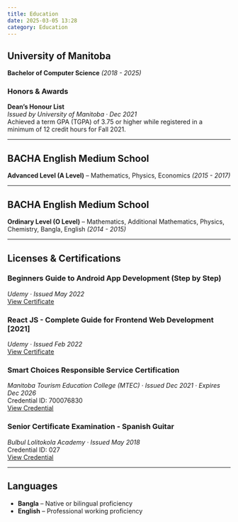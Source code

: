 ```yaml
---
title: Education
date: 2025-03-05 13:28
category: Education
---
```


## University of Manitoba  
**Bachelor of Computer Science** *(2018 - 2025)*  

### Honors & Awards  
**Dean’s Honour List**  
*Issued by University of Manitoba · Dec 2021*  
Achieved a term GPA (TGPA) of 3.75 or higher while registered in a minimum of 12 credit hours for Fall 2021.  

---

## BACHA English Medium School  
**Advanced Level (A Level)** – Mathematics, Physics, Economics *(2015 - 2017)*  

---

## BACHA English Medium School  
**Ordinary Level (O Level)** – Mathematics, Additional Mathematics, Physics, Chemistry, Bangla, English *(2014 - 2015)*  

---

## Licenses & Certifications  

### **Beginners Guide to Android App Development (Step by Step)**  
*Udemy · Issued May 2022*  
[View Certificate](https://www.udemy.com/certificate/UC-7cc42d30-71fd-4c2e-a69a-aa203e50d5e9/)  

### **React JS - Complete Guide for Frontend Web Development [2021]**  
*Udemy · Issued Feb 2022*  
[View Certificate](https://www.udemy.com/certificate/UC-78637621-1795-43c0-a6fc-b87d14b9f189/)  

### **Smart Choices Responsible Service Certification**  
*Manitoba Tourism Education College (MTEC) · Issued Dec 2021 · Expires Dec 2026*  
Credential ID: 700076830  
[View Credential](https://drive.google.com/file/d/1hw-ywZwwu99KTW4-tEFjCO_VDeBmW7lu/view?usp=sharing)  

### **Senior Certificate Examination - Spanish Guitar**  
*Bulbul Lolitokola Academy · Issued May 2018*  
Credential ID: 027  
[View Credential](https://drive.google.com/file/d/1hUXuT95J7DkhxJes_xYLj28o8XMhDge5/view?usp=sharing)  

---

## Languages  

- **Bangla** – Native or bilingual proficiency  
- **English** – Professional working proficiency  
